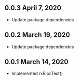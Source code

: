 ## 0.0.3 April 7, 2020

* Update package dependencies

## 0.0.2 March 19, 2020

* Update package dependencies

## 0.0.1 March 14, 2020

* Implemented rxBlocTest()
